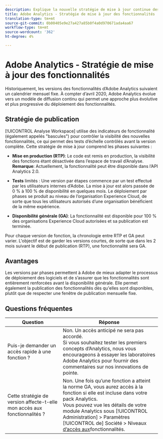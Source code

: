 ```yaml
---
description: Explique la nouvelle stratégie de mise à jour continue des fonctionnalités d’Adobe Analytics.
title: Adobe Analytics - Stratégie de mise à jour des fonctionnalités
translation-type: tm+mt
source-git-commit: 0b00405e9e27a427a85b0f4a0d970671ada4aa67
workflow-type: tm+mt
source-wordcount: '362'
ht-degree: 4%

---
```



# Adobe Analytics - Stratégie de mise à jour des fonctionnalités

Historiquement, les versions des fonctionnalités d’Adobe Analytics suivaient un calendrier mensuel fixe. À compter d’avril 2020, Adobe Analytics évolue vers un modèle de diffusion continu qui permet une approche plus évolutive et plus progressive du déploiement des fonctionnalités.

## Stratégie de publication

[!UICONTROL Analyse Workspace] utilise des indicateurs de fonctionnalité (également appelés &quot;bascules&quot;) pour contrôler la visibilité des nouvelles fonctionnalités, ce qui permet des tests d’échelle contrôlés avant la version complète. Cette stratégie de mise à jour comprend les phases suivantes :

* **Mise en production (RTP)**: Le code est remis en production, la visibilité des fonctions étant désactivée dans l’espace de travail d’Analyse. **Remarque**: Actuellement, la fonctionnalité peut être disponible dans l’API Analytics 2.0.

* **Tests** limités : Une version par étapes commence par un test effectué par les utilisateurs internes d’Adobe. La mise à jour est alors passée de 0 % à 100 % de disponibilité en quelques mois. Le déploiement par phases se produit au niveau de l’organisation Experience Cloud, de sorte que tous les utilisateurs autorisés d’une organisation bénéficient de la même expérience.

* **Disponibilité générale (GA)**: La fonctionnalité est disponible pour 100 % des organisations Experience Cloud autorisées et sa publication est terminée.

Pour chaque version de fonction, la chronologie entre RTP et GA peut varier. L&#39;objectif est de garder les versions courtes, de sorte que dans les 2 mois suivant le début de publication (RTP), une fonctionnalité sera GA.

## Avantages

Les versions par phases permettent à Adobe de mieux adapter le processus de déploiement des logiciels et de s’assurer que les fonctionnalités sont entièrement renforcées avant la disponibilité générale. Elle permet également la publication des fonctionnalités dès qu&#39;elles sont disponibles, plutôt que de respecter une fenêtre de publication mensuelle fixe.

## Questions fréquentes

| Question | Réponse |
|---|---|
| Puis-je demander un accès rapide à une fonction ? | Non. Un accès anticipé ne sera pas accordé.<br>Si vous souhaitez tester les premiers concepts d’Analytics, nous vous encourageons à essayer les laboratoires [](https://docs.adobe.com/content/help/fr-FR/analytics/analyze/tech-previews/overview.html) Adobe Analytics pour fournir des commentaires sur nos innovations de pointe. |
| Cette stratégie de version affecte-t-elle mon accès aux fonctionnalités ? | Non. Une fois qu’une fonction a atteint la norme GA, vous aurez accès à la fonction si elle est incluse dans votre pack Analytics.<br>Vous pouvez vue les détails de votre module Analytics sous [!UICONTROL Administration] > Paramètres [!UICONTROL de] Société > Niveaux [d’accès aux](https://docs.adobe.com/content/help/en/analytics/admin/company-settings/feature-access-levels.html)fonctionnalités. |